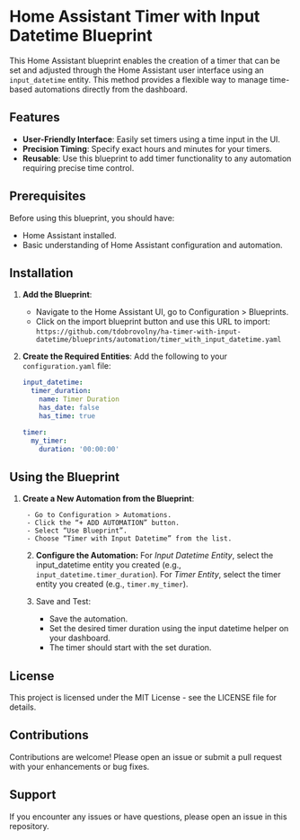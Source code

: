 # Home Assistant Timer with Input Datetime Blueprint

This Home Assistant blueprint enables the creation of a timer that can be set and adjusted through the Home Assistant user interface using an `input_datetime` entity. This method provides a flexible way to manage time-based automations directly from the dashboard.

## Features

- **User-Friendly Interface**: Easily set timers using a time input in the UI.
- **Precision Timing**: Specify exact hours and minutes for your timers.
- **Reusable**: Use this blueprint to add timer functionality to any automation requiring precise time control.

## Prerequisites

Before using this blueprint, you should have:

- Home Assistant installed.
- Basic understanding of Home Assistant configuration and automation.

## Installation

1. **Add the Blueprint**:
   - Navigate to the Home Assistant UI, go to Configuration > Blueprints.
   - Click on the import blueprint button and use this URL to import: `https://github.com/tdobrovolny/ha-timer-with-input-datetime/blueprints/automation/timer_with_input_datetime.yaml`

2. **Create the Required Entities**:
   Add the following to your `configuration.yaml` file:

   ```yaml
   input_datetime:
     timer_duration:
       name: Timer Duration
       has_date: false
       has_time: true

   timer:
     my_timer:
       duration: '00:00:00'
    ```

## Using the Blueprint

1. **Create a New Automation from the Blueprint**:

        - Go to Configuration > Automations.
        - Click the “+ ADD AUTOMATION” button.
        - Select “Use Blueprint”.
        - Choose “Timer with Input Datetime” from the list.

    2. **Configure the Automation:**
        For *Input Datetime Entity*, select the input_datetime entity you created (e.g., `input_datetime.timer_duration`).
        For *Timer Entity*, select the timer entity you created (e.g., `timer.my_timer`).

    3. Save and Test:
       - Save the automation.
       - Set the desired timer duration using the input datetime helper on your dashboard.
       - The timer should start with the set duration.

## License

This project is licensed under the MIT License - see the LICENSE file for details.

## Contributions

Contributions are welcome! Please open an issue or submit a pull request with your enhancements or bug fixes.

## Support

If you encounter any issues or have questions, please open an issue in this repository.
